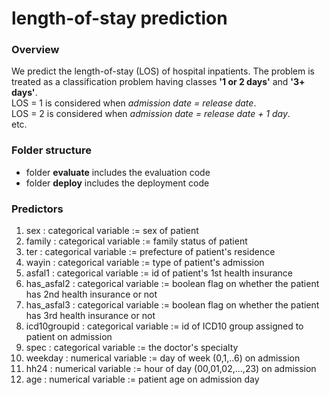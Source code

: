 # length-of-stay prediction
### Overview
We predict the length-of-stay (LOS) of hospital inpatients.
The problem is treated as a classification problem having classes **'1 or 2 days'** and **'3+ days'**.<br>
LOS = 1 is considered when _admission date = release date_.<br>
LOS = 2 is considered when _admission date = release date + 1 day_.<br>
etc.

### Folder structure
- folder **evaluate** includes the evaluation code
- folder **deploy** includes the deployment code

### Predictors
1. sex : categorical variable := sex of patient
1. family : categorical variable := family status of patient
1. ter : categorical variable := prefecture of patient's residence
1. wayin : categorical variable := type of patient's admission
1. asfal1 : categorical variable := id of patient's 1st health insurance
1. has_asfal2 : categorical variable := boolean flag on whether the patient has 2nd health insurance or not
1. has_asfal3 : categorical variable := boolean flag on whether the patient has 3rd health insurance or not
1. icd10groupid : categorical variable := id of ICD10 group assigned to patient on admission
1. spec : categorical variable := the doctor's specialty
1. weekday : numerical variable := day of week (0,1,..6) on admission
1. hh24 : numerical variable := hour of day (00,01,02,...,23) on admission
1. age : numerical variable := patient age on admission day
